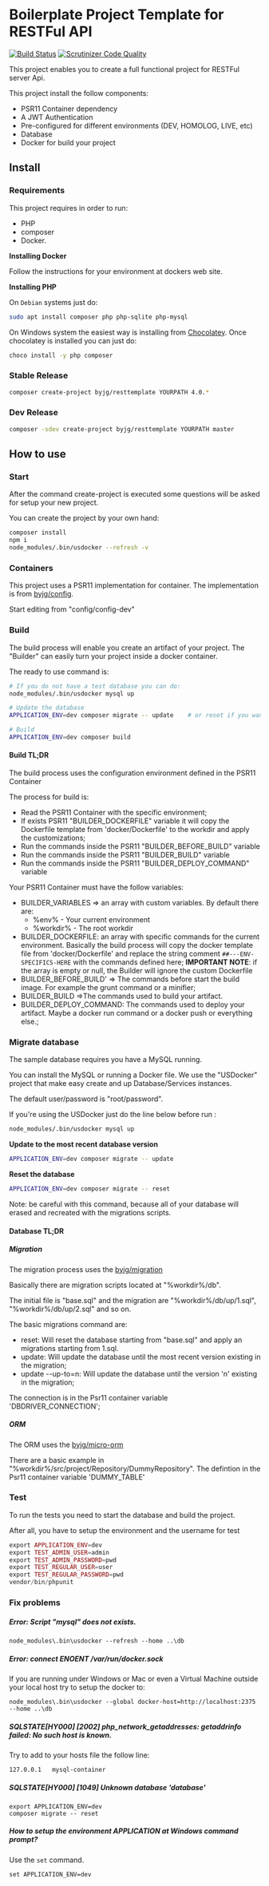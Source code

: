 # Boilerplate Project Template for RESTFul API

[![Build Status](https://travis-ci.org/byjg/php-rest-template.svg?branch=master)](https://travis-ci.org/byjg/php-rest-template)
[![Scrutinizer Code Quality](https://scrutinizer-ci.com/g/byjg/php-rest-template/badges/quality-score.png?b=master)](https://scrutinizer-ci.com/g/byjg/php-rest-template/?branch=master)

This project enables you to create a full functional project for RESTFul server Api.

This project install the follow components:
- PSR11 Container dependency
- A JWT Authentication
- Pre-configured for different environments (DEV, HOMOLOG, LIVE, etc)
- Database
- Docker for build your project 

## Install

### Requirements

This project requires in order to run:
 - PHP
 - composer
 - Docker. 

**Installing Docker**

Follow the instructions for your environment at dockers web site.


**Installing PHP**

On `Debian` systems just do:

```bash
sudo apt install composer php php-sqlite php-mysql
```

On Windows system the easiest way is installing from [Chocolatey](https://chocolatey.org/install). 
Once chocolatey is installed you can just do:

```bash
choco install -y php composer
```

### Stable Release

```bash
composer create-project byjg/resttemplate YOURPATH 4.0.*
```

### Dev Release

```bash
composer -sdev create-project byjg/resttemplate YOURPATH master
```

## How to use

### Start

After the command create-project is executed some questions will be asked for setup your new project.

You can create the project by your own hand:

```bash
composer install
npm i
node_modules/.bin/usdocker --refresh -v
``` 

### Containers

This project uses a PSR11 implementation for container. 
The implementation is from [byjg/config](https://github.com/byjg/config). 

Start editing from "config/config-dev"

### Build

The build process will enable you create an artifact of your project. 
The "Builder" can easily turn your project inside a docker container.

The ready to use command is:

```bash
# If you do not have a test database you can do:
node_modules/.bin/usdocker mysql up

# Update the database
APPLICATION_ENV=dev composer migrate -- update    # or reset if you want to recreate

# Build
APPLICATION_ENV=dev composer build
```

#### Build TL;DR

The build process uses the configuration environment defined in the PSR11 Container 

The process for build is:
- Read the PSR11 Container with the specific environment;
- If exists PSR11 "BUILDER_DOCKERFILE" variable it will copy the Dockerfile template from 'docker/Dockerfile' 
to the workdir and apply the customizations;
- Run the commands inside the PSR11 "BUILDER_BEFORE_BUILD" variable
- Run the commands inside the PSR11 "BUILDER_BUILD" variable
- Run the commands inside the PSR11 "BUILDER_DEPLOY_COMMAND" variable

Your PSR11 Container must have the follow variables:

- BUILDER_VARIABLES => an array with custom variables. By default there are:
    - %env% - Your current environment
    - %workdir% - The root workdir
- BUILDER_DOCKERFILE: an array with specific commands for the current environment. Basically
the build process will copy the docker template file from 'docker/Dockerfile' and replace the 
string comment `##---ENV-SPECIFICS-HERE` with the commands defined here; **IMPORTANT NOTE**: if the array is empty
or null, the Builder will ignore the custom Dockerfile
- BUILDER_BEFORE_BUILD' => The commands before start the build image. For example the grunt command or a minifier; 
- BUILDER_BUILD =>The commands used to build your artifact. 
- BUILDER_DEPLOY_COMMAND: The commands used to deploy your artifact. Maybe a docker run command or 
a docker push or everything else.;


### Migrate database

The sample database requires you have a MySQL running. 

You can install the MySQL or running a Docker file. We use the "USDocker"
project that make easy create and up Database/Services instances. 

The default user/password is "root/password".

If you're using the USDocker just do the line below before run :

```bash
node_modules/.bin/usdocker mysql up
```

**Update to the most recent database version**

```bash
APPLICATION_ENV=dev composer migrate -- update
```

**Reset the database**

```bash
APPLICATION_ENV=dev composer migrate -- reset
```

Note: be careful with this command, because all of your database will erased 
and recreated with the migrations scripts.

#### Database TL;DR

##### Migration

The migration process uses the [byjg/migration](https://github.com/byjg/migration)

Basically there are migration scripts located at "%workdir%/db".

The initial file is "base.sql" and the migration are "%workdir%/db/up/1.sql", "%workdir%/db/up/2.sql" and so on. 

The basic migrations command are:
- reset: Will reset the database starting from "base.sql" and apply an migrations starting from 1.sql.
- update: Will update the database until the most recent version existing in the migration;
- update --up-to=n: Will update the database until the version 'n' existing in the migration;

The connection is in the Psr11 container variable 'DBDRIVER_CONNECTION';

##### ORM

The ORM uses the [byjg/micro-orm](https://github.com/byjg/micro-orm)

There are a basic example in "%workdir%/src/project/Repository/DummyRepository". 
The defintion in the Psr11 container variable 'DUMMY_TABLE'

### Test

To run the tests you need to start the database and build the project. 

After all, you have to setup the environment and the username for test

```php
export APPLICATION_ENV=dev
export TEST_ADMIN_USER=admin
export TEST_ADMIN_PASSWORD=pwd
export TEST_REGULAR_USER=user
export TEST_REGULAR_PASSWORD=pwd
vendor/bin/phpunit
```

### Fix problems

##### Error: Script "mysql" does not exists.

```
node_modules\.bin\usdocker --refresh --home ..\db
```

##### Error: connect ENOENT /var/run/docker.sock

If you are running under Windows or Mac or even a Virtual Machine outside your local host
try to setup the docker to:
 
```
node_modules\.bin\usdocker --global docker-host=http://localhost:2375 --home ..\db
```

##### SQLSTATE[HY000] [2002] php_network_getaddresses: getaddrinfo failed: No such host is known.

Try to add to your hosts file the follow line:

```
127.0.0.1	mysql-container
``` 

##### SQLSTATE[HY000] [1049] Unknown database 'database'

```
export APPLICATION_ENV=dev
composer migrate -- reset 
```

##### How to setup the environment APPLICATION at Windows command prompt?

Use the `set` command.

```
set APPLICATION_ENV=dev
```


